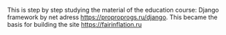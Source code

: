 This is step by step studying the material of the education course: Django framework by net adress https://proproprogs.ru/django.
This became the basis for building the site https://fairinflation.ru
